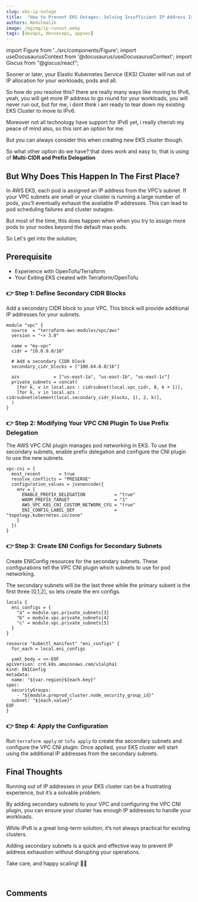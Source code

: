 ```yaml
---
slug: eks-ip-outage
title:  "How to Prevent EKS Outages: Solving Insufficient IP Address Issues in AWS EKS"
authors: Abdulmalik
image: /bgimg/ip-runout.webp
tags: [devops, devsecops, appsec]
---
```


import Figure from '../src/components/Figure';
import useDocusaurusContext from '@docusaurus/useDocusaurusContext';
import Giscus from "@giscus/react";

Sooner or later, your Elastic Kubernetes Service (EKS) Cluster will run out of IP allocation for your workloads, pods and all.

<!--truncate-->

So how do you resolve this? there are really many ways like moving to IPv6, yeah, you will get more IP address to go round for your workloads, you will never run out, but for me, i dont think i am ready to tear down my existing EKS Cluster to move to IPv6.

Moreover not all technology have support for IPv6 yet, i really cherish my peace of mind also, so this isnt an option for me.

But you can always consider this when creating new EKS cluster though.

So what other option do we have? that does work and easy to, that is using of **Multi-CIDR and Prefix Delegation**

## But Why Does This Happen In The First Place?

In AWS EKS, each pod is assigned an IP address from the VPC’s subnet. If your VPC subnets are small or your cluster is running a large number of pods, you’ll eventually exhaust the available IP addresses. This can lead to pod scheduling failures and cluster outages.

But most of the time, this does happen when when you try to assign more pods to your nodes beyond the default max pods.

So Let's get into the solution;

## Prerequisite

- Experience with OpenTofu/Terraform
- Your Exiting EKS created with Terraform/OpenTofu

### 👉 Step 1: Define Secondary CIDR Blocks

Add a secondary CIDR block to your VPC. This block will provide additional IP addresses for your subnets.

```hcl
module "vpc" {
  source  = "terraform-aws-modules/vpc/aws"
  version = "~> 3.0"

  name = "my-vpc"
  cidr = "10.0.0.0/16"

  # Add a secondary CIDR block
  secondary_cidr_blocks = ["100.64.0.0/16"]

  azs             = ["us-east-1a", "us-east-1b", "us-east-1c"]
  private_subnets = concat(
    [for k, v in local.azs : cidrsubnet(local.vpc_cidr, 8, k + 1)],
    [for k, v in local.azs : cidrsubnet(element(local.secondary_cidr_blocks, 1), 2, k)],
  )
}
```

### 👉 Step 2: Modifying Your VPC CNI Plugin To Use Prefix Delegation

The AWS VPC CNI plugin manages pod networking in EKS. To use the secondary subnets, enable prefix delegation and configure the CNI plugin to use the new subnets.

```hcl
vpc-cni = {
  most_recent       = true
  resolve_conflicts = "PRESERVE"
  configuration_values = jsonencode({
    env = {
      ENABLE_PREFIX_DELEGATION           = "true"
      WARM_PREFIX_TARGET                 = "1"
      AWS_VPC_K8S_CNI_CUSTOM_NETWORK_CFG = "true"
      ENI_CONFIG_LABEL_DEF               = "topology.kubernetes.io/zone"
    }
  })
}
```

### 👉 Step 3: Create ENI Configs for Secondary Subnets

Create ENIConfig resources for the secondary subnets. These configurations tell the VPC CNI plugin which subnets to use for pod networking.

The secondary subnets will be the last three while the primary subent is the first three [0,1,2], so lets create the eni configs.

```hcl
locals {
  eni_configs = {
    "a" = module.vpc.private_subnets[3]
    "b" = module.vpc.private_subnets[4]
    "c" = module.vpc.private_subnets[5]
  }
}

resource "kubectl_manifest" "eni_configs" {
  for_each = local.eni_configs

  yaml_body = <<-EOF
apiVersion: crd.k8s.amazonaws.com/v1alpha1
kind: ENIConfig
metadata:
  name: "${var.region}${each.key}"
spec:
  securityGroups:
    - "${module.preprod_cluster.node_security_group_id}"
  subnet: "${each.value}"
EOF
}
```

### 👉 Step 4: Apply the Configuration

Run ``terraform apply`` or ``tofu apply`` to create the secondary subnets and configure the VPC CNI plugin. Once applied, your EKS cluster will start using the additional IP addresses from the secondary subnets.

## Final Thoughts

Running out of IP addresses in your EKS cluster can be a frustrating experience, but it’s a solvable problem.

By adding secondary subnets to your VPC and configuring the VPC CNI plugin, you can ensure your cluster has enough IP addresses to handle your workloads.

While IPv6 is a great long-term solution, it’s not always practical for existing clusters.

Adding secondary subnets is a quick and effective way to prevent IP address exhaustion without disrupting your operations.

Take care, and happy scaling! 🤞🏽

<br/>
<h2>Comments</h2>
<Giscus
id="comments"
repo="saintmalik/blog.saintmalik.me"
repoId="MDEwOlJlcG9zaXRvcnkzOTE0MzQyOTI="
category="General"
categoryId="DIC_kwDOF1TQNM4CQ8lN"
mapping="title"
term="Comments"
reactionsEnabled="1"
emitMetadata="0"
inputPosition="top"
theme="preferred_color_scheme"
lang="en"
loading="lazy"
crossorigin="anonymous"
    />